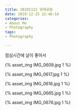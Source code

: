 ```yaml
---
title: 20191122 양재공원
date: 2019-12-25 22:46:14
categories:
- About Me
- Photography
tags:
- Photography

---
```

 점심시간에 날이 좋아서

{% asset_img IMG_0609.jpg 1 %}

{% asset_img IMG_0617.jpg 1 %}

{% asset_img IMG_0618.jpg 1 %}

{% asset_img IMG_0665.jpg 1 %}

{% asset_img IMG_0676.jpg 1 %}
